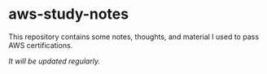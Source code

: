 # aws-study-notes

This repository contains some notes, thoughts, and material I used to pass AWS certifications.

_It will be updated regularly._
